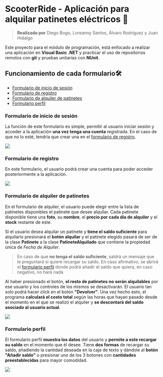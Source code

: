﻿# ScooterRide - Aplicación para alquilar patinetes eléctricos 🍃

> **Realizado por** Diego Bogo, Loreanny Santos, Álvaro Rodríguez y Juan Hidalgo 

Este proyecto para el módulo de programación, está enfocado a realizar una aplicación en **Visual Basic .NET** y practicar el uso de repositorios remotos con **git** y pruebas unitarias con **NUnit**. 

##  Funcionamiento de cada formulario🛠️

 - [Formulario de inicio de sesión](#formulario-de-inicio-de-sesión)
 - [Formulario de registro](#formulario-de-registro)
 - [Formulario de alquiler de patinetes](#formulario-de-alquiler-de-patinetes)
 - [Formulario perfil](#formulario-perfil)

### Formulario de inicio de sesión
La función de este formulario es simple, permitir al usuario iniciar sesión y acceder a la aplicación **una vez tenga una cuenta** registrada. En el caso de que no lo esté, tendría que crear una en el [formulario de registro](#formulario-de-registro).

![](https://cdn.discordapp.com/attachments/961944946611462144/979858736694845460/unknown.png)
### Formulario de registro
En este formulario, el usuario podrá crear una cuenta para poder acceder posteriormente a la aplicación.

![](https://cdn.discordapp.com/attachments/961944946611462144/979858377427529739/unknown.png)

### Formulario de alquiler de patinetes
En el formulario de alquiler, el usuario puede elegir entre la lista de patinetes disponibles el patinete que desee alquilar. Cada patinete disponible tiene una **foto**, su **nombre**, el **precio por cada día de alquiler** y el **stock** restante de este.

Si el usuario desea alquilar un patinete y **tiene el saldo suficiente** para alquilarlo presionará el **botón alquilar** y el patinete elegido pasará de ser de la clase **Patinete** a la clase **PatineteAlquilado** que contiene la propiedad única de *Fecha de Alquiler*.
> En caso de que **no tenga el saldo suficiente**, saldrá un mensaje que le preguntará si quiere recargar su saldo. En caso afirmativo, se abrirá el [formulario perfil](#formulario-perfil) donde podrá añadir el saldo que quiera, en caso negativo, no hará nada

Al haber presionado el botón, **el resto de patinetes no serán alquilables** por ese usuario y los controles de los mismos se desactivarán. El usuario tan solo podrá hacer click en el botón **"Devolver"**. Una vez hecho esto, el programa **calculará el costo total** según las horas que hayan pasado desde el momento en el que se realizó el alquiler y **se descontará del saldo asociado al usuario actual**.

![](https://cdn.discordapp.com/attachments/961944946611462144/979857969233674280/unknown.png)

### Formulario perfil
El formulario perfil **muestra los datos** del usuario y **permite a este recargar su saldo** en el momento que él desee. Tiene **dos formas** de recargar su saldo, añadiendo la cantidad deseada en la caja de texto y dándole al **botón "Añadir saldo"** o presionar uno de los 3 botones con **cantidades preestablecidas** para mayor comodidad.

![](https://cdn.discordapp.com/attachments/961944946611462144/979859268096389162/unknown.png)
